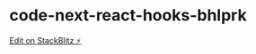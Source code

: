 # code-next-react-hooks-bhlprk

[Edit on StackBlitz ⚡️](https://stackblitz.com/edit/code-next-react-hooks-xmtfkm)